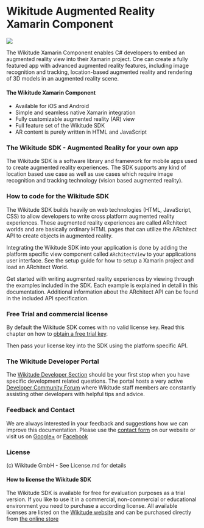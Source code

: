 # Wikitude Augmented Reality Xamarin Component
![](https://www.wikitude.com/wp-content/uploads/2014/08/140530_WT_Xamarin_FeatureImage_Optimized.jpg)

The Wikitude Xamarin Component enables C# developers to embed an augmented reality view into their Xamarin project. One can create a fully featured app with advanced augmented reality features, including image recognition and tracking, location-based augmented reality and rendering of 3D models in an augmented reality scene.

#### The Wikitude Xamarin Component

* Available for iOS and Android
* Simple and seamless native Xamarin integration
* Fully customizable augmented reality (AR) view
* Full feature set of the Wikitude SDK
* AR content is purely written in HTML and JavaScript


### The Wikitude SDK - Augmented Reality for your own app

The Wikitude SDK is a software library and framework for mobile apps used to create augmented reality experiences. The SDK supports any kind of location based use case as well as use cases which require image recognition and tracking technology (vision based augmented reality). 


### How to code for the Wikitude SDK
The Wikitude SDK builds heavily on web technologies (HTML, JavaScript, CSS) to allow developers to write cross platform augmented reality experiences. These augmented reality experiences are called ARchitect worlds and are basically ordinary HTML pages that can utilize the ARchitect API to create objects in augmented reality.

Integrating the Wikitude SDK into your application is done by adding the platform specific view component called `ARchitectView` to your applications user interface. See the setup guide for how to setup a Xamarin project and load an ARchitect World.

Get started with writing augmented reality experiences by viewing through the examples included in the SDK. Each example is explained in detail in this documentation. Additional information about the ARchitect API can be found in the included API specification.

### Free Trial and commercial license

By default the Wikitude SDK comes with no valid license key. Read this chapter on how to [obtain a free trial key](http://www.wikitude.com/external/doc/documentation/latest/xamarin/triallicense.html).

Then pass your license key into the SDK using the platform specific API. 
 
### The Wikitude Developer Portal
The <a href="http://www.wikitude.com" target="_top">Wikitude Developer Section</a> should be your first stop when you have specific development related questions. The portal hosts a very active <a href="http://www.wikitude.com/developer/developer-forum" target="_top">Developer Community Forum</a> where Wikitude staff members are constantly assisting other developers with helpful tips and advice. 

### Feedback and Contact
We are always interested in your feedback and suggestions how we can improve this documentation. Please use the <a href="http://www.wikitude.com/contact" target="_top">contact form</a> on our website or visit us on <a href="https://plus.google.com/103004921345651739447/" target="_top">Google+</a> or <a href="http://www.facebook.com/WIKITUDE" target="_top">Facebook</a>

### License
(c) Wikitude GmbH - See License.md for details

#### How to license the Wikitude SDK
The Wikitude SDK is available for free for evaluation purposes as a trial version. If you like to use it in a commercial, non-commercial or educational environment you need to purchase a according license. All available licenses are listed on the [Wikitude website](http://www.wikitude.com/products/wikitude-sdk/pricing/) and can be purchased directly from [the online store](http:/www.wikitude.com/store)
